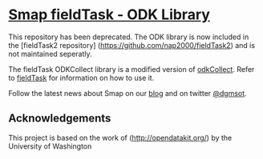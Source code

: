 [Smap fieldTask - ODK Library](http://www.smap.com.au) 
======

This repository has been deprecated. The ODK library  is now included in the [fieldTask2 repository] (https://github.com/nap2000/fieldTask2) and is not maintained seperatly.

The fieldTask ODKCollect library is a modified version of [odkCollect](http://opendatakit.org/use/collect/). Refer to [fieldTask](https://github.com/smap-consulting/fieldTask) for information on how to use it.

Follow the latest news about Smap on our [blog](http://blog.smap.com.au) and on twitter [@dgmsot](https://twitter.com/dgmsot).


Acknowledgements
----------------

This project is based on the work of (http://opendatakit.org/) by the University of Washington
